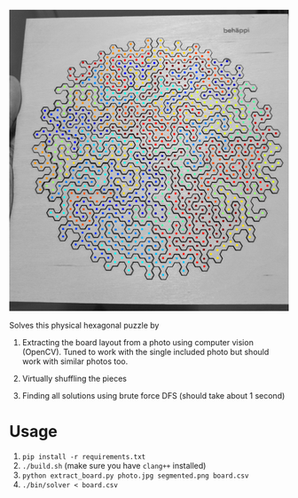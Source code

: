 ![segmentation](segmented.png)

Solves this physical hexagonal puzzle by

 1. Extracting the board layout from a photo using computer vision (OpenCV).
    Tuned to work with the single included photo but should work with similar
    photos too.

 2. Virtually shuffling the pieces

 3. Finding all solutions using brute force DFS (should take about 1 second)

# Usage

 1. `pip install -r requirements.txt`
 2. `./build.sh` (make sure you have `clang++` installed)
 3. `python extract_board.py photo.jpg segmented.png board.csv`
 4. `./bin/solver < board.csv`
